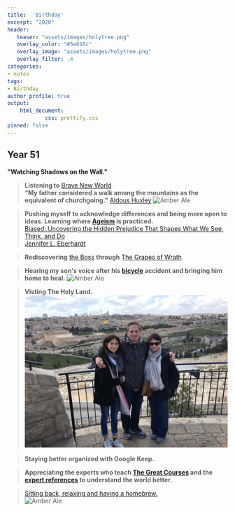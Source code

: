 ```yaml
---
title:  'Birthday'
excerpt: "2020"
header:
   teaser: "assets/images/holytree.png"
   overlay_color: "#5e616c"
   overlay_image: "assets/images/holytree.png"
   overlay_filter: .4
categories:
- notes
tags:
- Birthday
author_profile: true
output:
    html_document:
            css: prettify.css
pinned: false
---
```

  
## **Year 51**
**"Watching Shadows on the Wall."**  

>**Listening to** [Brave New World ](https://www.amazon.com/Brave-New-World-Aldous-Huxley/dp/0375712364/ref=sr_1_1_sspa?keywords=Brave+New+World&qid=1581730362&sr=8-1-spons&psc=1&spLa=ZW5jcnlwdGVkUXVhbGlmaWVyPUEzUjBYS1hLVDE5RlMxJmVuY3J5cHRlZElkPUEwOTQwODAxRzEzT09FWEM2SzlVJmVuY3J5cHRlZEFkSWQ9QTAyOTgyMDMyTlFCQ0dQMUdUNzRMJndpZGdldE5hbWU9c3BfYXRmJmFjdGlvbj1jbGlja1JlZGlyZWN0JmRvTm90TG9nQ2xpY2s9dHJ1ZQ==)  
**“My father considered a walk among the mountains as the equivalent of churchgoing."**
[Aldous Huxley](https://en.wikipedia.org/wiki/Aldous_Huxley) 
![Amber Ale](/assets/images/hartshorn.png)

>**Pushing myself to acknowledge differences and being more open to ideas. Learning where [Ageism](https://www.linkedin.com) is practiced.**  
[Biased: Uncovering the Hidden Prejudice That Shapes What We See, Think, and Do](https://www.amazon.com/Biased-Uncovering-Hidden-Prejudice-Shapes/dp/B07PJ19GZF/ref=sr_1_1?keywords=bias&qid=1581735366&sr=8-1)  
[Jennifer L. Eberhardt](https://implicit.harvard.edu/implicit/selectatest.html) 

>**Rediscovering** [the Boss](https://www.youtube.com/watch?v=B-c6GphpAeY) **through** [The Grapes of Wrath](https://www.amazon.com/Grapes-wrath-Boyd-Cable-ebook/dp/B018CZUSK6/ref=sr_1_2?keywords=grapes+of+wrath&qid=1581735966&s=digital-text&sr=1-2) 

>**Hearing my son's voice after his [bicycle](https://decaturish.com/2015/05/ride-of-silence-to-honor-bicyclists-hurt-or-killed/) accident and bringing him home to heal.** 
![Amber Ale](/assets/images/bikeaccident.png)  

>**Visting The Holy Land.**  
![Amber Ale](/assets/images/holyland.png)

>**Staying better organized with Google Keep.** 


>**Appreciating the experts who teach [The Great Courses](https://www.thegreatcoursesplus.com/categories) and the [expert references](http://www.grahamrook.net/OldFriends/oldfriends.html) to understand the world better.**  

>[Sitting back, relaxing and having a homebrew.](https://www.youtube.com/watch?v=uVXR2LYeFBI&list=RDuVXR2LYeFBI&start_radio=1)  
![Amber Ale](/assets/images/homebrew.png)

